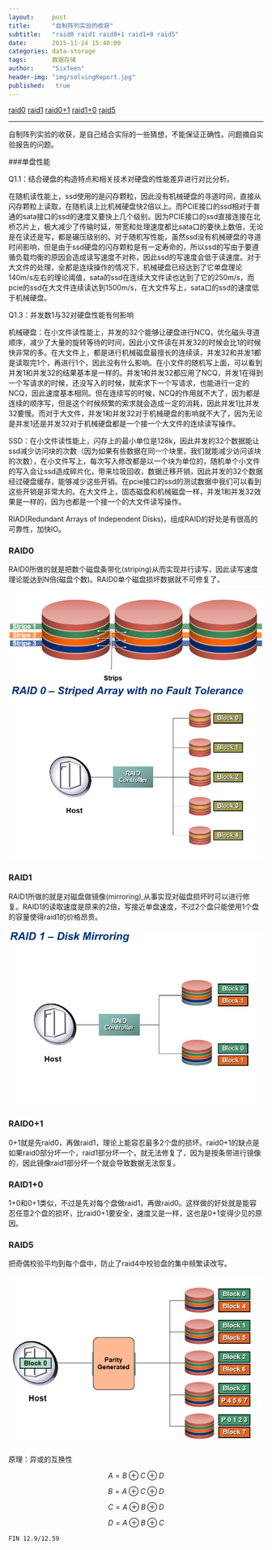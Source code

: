 ```yaml
---
layout:     post
title:      "自制阵列实验的收获"
subtitle:   "raid0 raid1 raid0+1 raid1+0 raid5"
date:       2015-11-24 15:40:00
categories: data-storage
tags:       数据存储
author:     "SixTeen"
header-img: "img/solvingReport.jpg"
published:   true
---
```


<a href="#01">raid0</a> <a href="#02">raid1</a> <a href="#03">raid0+1</a> <a href="#04">raid1+0</a> <a href="#05">raid5</a>

----

自制阵列实验的收获，是自己结合实际的一些猜想，不能保证正确性。问题摘自实验报告的问题。

###单盘性能

Q1.1：结合硬盘的构造特点和相关技术对硬盘的性能差异进行对比分析。

在随机读性能上，ssd使用的是闪存颗粒，因此没有机械硬盘的寻道时间，直接从闪存颗粒上读取，在随机读上比机械硬盘快2倍以上。而PCIE接口的ssd相对于普通的sata接口的ssd的速度又要快上几个级别。因为PCIE接口的ssd直接连接在北桥芯片上，极大减少了传输时延，带宽和处理速度都比sata口的要快上数倍，无论是在读还是写，都是碾压级别的。对于随机写性能，虽然ssd没有机械硬盘的寻道时间影响，但是由于ssd硬盘的闪存颗粒是有一定寿命的，所以ssd的写由于要遵循负载均衡的原因会造成读写速度不对称，因此ssd的写速度会低于读速度。对于大文件的处理，全都是连续操作的情况下，机械硬盘已经达到了它单盘理论140m/s左右的理论阈值，sata的ssd在连续大文件读也达到了它的250m/s，而pcie的ssd在大文件连续读达到1500m/s，在大文件写上，sata口的ssd的速度低于机械硬盘。

Q1.3：并发数1与32对硬盘性能有何影响

机械硬盘：在小文件读性能上，并发的32个能够让硬盘进行NCQ，优化磁头寻道顺序，减少了大量的旋转等待的时间，因此小文件读在并发32的时候会比1的时候快非常的多。在大文件上，都是进行机械磁盘最擅长的连续读，并发32和并发1都是读取完1个，再进行1个，因此没有什么影响。在小文件的随机写上面，可以看到并发1和并发32的结果基本是一样的。并发1和并发32都应用了NCQ，并发1在得到一个写请求的时候，还没写入的时候，就索求下一个写请求，也能进行一定的NCQ，因此速度基本相同。但在连续写的时候，NCQ的作用就不大了，因为都是连续的顺序写，但是这个时候频繁的索求就会造成一定的消耗，因此并发1比并发32要慢。而对于大文件，并发1和并发32对于机械硬盘的影响就不大了，因为无论是并发1还是并发32对于机械硬盘都是一个接一个大文件的连续读写操作。

SSD：在小文件读性能上，闪存上的最小单位是128k，因此并发的32个数据能让ssd减少访问块的次数（因为如果有些数据在同一个块里，我们就能减少访问该块的次数），在小文件写上，每次写入修改都是以一个块为单位的，随机单个小文件的写入会让ssd造成碎片化，带来垃圾回收，数据迁移开销，因此并发的32个数据经过硬盘缓存，能够减少这些开销。在pcie接口的ssd的测试数据中我们可以看到这些开销是非常大的。在大文件上，固态磁盘和机械磁盘一样，并发1和并发32效果是一样的，因为也都是一个接一个的大文件读写操作。


RIAD(Redundant Arrays of Independent Disks)，组成RAID的好处是有很高的可靠性，加快IO。


### <a name="01"/>RAID0

RAID0所做的就是把数个磁盘条带化(striping)从而实现并行读写，因此读写速度理论能达到N倍(磁盘个数)。RAID0单个磁盘损坏数据就不可修复了。

![](/img/data/stripe.png)
![](/img/data/raid0.png)

### <a name="01"/>RAID1

RAID1所做的就是对磁盘做镜像(mirroring),从事实现对磁盘损坏时可以进行修复。RAID1的读取速度是原来的2倍，写接近单盘速度，不过2个盘只能使用1个盘的容量使得raid1的价格昂贵。

![](/img/data/raid1.png)

### <a name="03"/>RAID0+1

0+1就是先raid0，再做raid1，理论上能容忍最多2个盘的损坏。raid0+1的缺点是如果raid0部分坏一个，raid1部分坏一个，就无法修复了，因为是按条带进行镜像的，因此镜像raid1部分坏一个就会导致数据无法恢复。

### <a name="04"/>RAID1+0

1+0和0+1类似，不过是先对每个盘做raid1，再做raid0。这样做的好处就是能容忍任意2个盘的损坏，比raid0+1要安全，速度又是一样，这也是0+1变得少见的原因。

### <a name="05"/>RAID5

把奇偶校验平均到每个盘中，防止了raid4中校验盘的集中频繁读改写。

![](/img/data/raid5.png)

原理：异或的互换性

$$ A = B \oplus C \oplus D $$

$$ B = A \oplus C \oplus D $$

$$ C = A \oplus B \oplus D $$

$$ D = A \oplus B \oplus C $$

    FIN 12.9/12.59